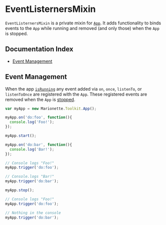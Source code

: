 # EventListernersMixin

`EventListernersMixin` is a private mixin for [`App`](./../app.md). It adds functionality to binds events to the `App` while running and removed (and only those) when the `App` is stopped.

## Documentation Index

* [Event Management](#event-management)

## Event Management

When the app [`isRunning`](../app.md#app-isrunning) any event added via
`on`, `once`, `listenTo`, or `listenToOnce` are registered with the `App`.
These registered events are removed when the `App` is [stopped](../app.md#app-stop).

```js
var myApp = new Marionette.Toolkit.App();

myApp.on('do:foo', function(){
  console.log('Foo!');
});

myApp.start();

myApp.on('do:bar', function(){
  console.log('Bar!');
});

// Console logs "Foo!"
myApp.trigger('do:foo');

// Console.logs "Bar!"
myApp.trigger('do:bar');

myApp.stop();

// Console logs "Foo!"
myApp.trigger('do:foo');

// Nothing in the console
myApp.trigger('do:bar');

```
